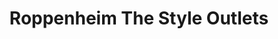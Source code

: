 ---
title: "Roppenheim The Style Outlets"
url: /roppenheim/roppenheim-the-style-outlets/
shop: centre commercial
---